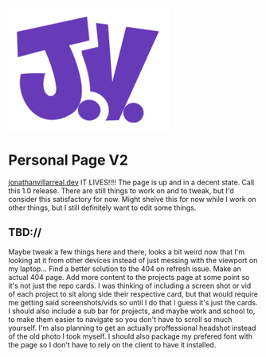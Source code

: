 <img src="./src/assets/images/JV.png" height="250" />

# Personal Page V2
[jonathanvillarreal.dev](http://jonathanvillarreal.dev)
IT LIVES!!!! The page is up and in a decent state. Call this 1.0 release. There are still things to work on and to tweak, but I'd consider this satisfactory for now. Might shelve this for now while I work on other things, but I still definitely want to edit some things.

## TBD://
Maybe tweak a few things here and there, looks a bit weird now that I'm looking at it from other devices instead of just messing with the viewport on my laptop... Find a better solution to the 404 on refresh issue. Make an actual 404 page. Add more content to the projects page at some point so it's not just the repo cards. I was thinking of including a screen shot or vid of each project to sit along side their respective card, but that would require me getting said screenshots/vids so until I do that I guess it's just the cards. I should also include a sub bar for projects, and maybe work and school to, to make them easier to navigate so you don't have to scroll so much yourself. I'm also planning to get an actually proffessional headshot instead of the old photo I took myself. I should also package my prefered font with the page so I don't have to rely on the client to have it installed.
